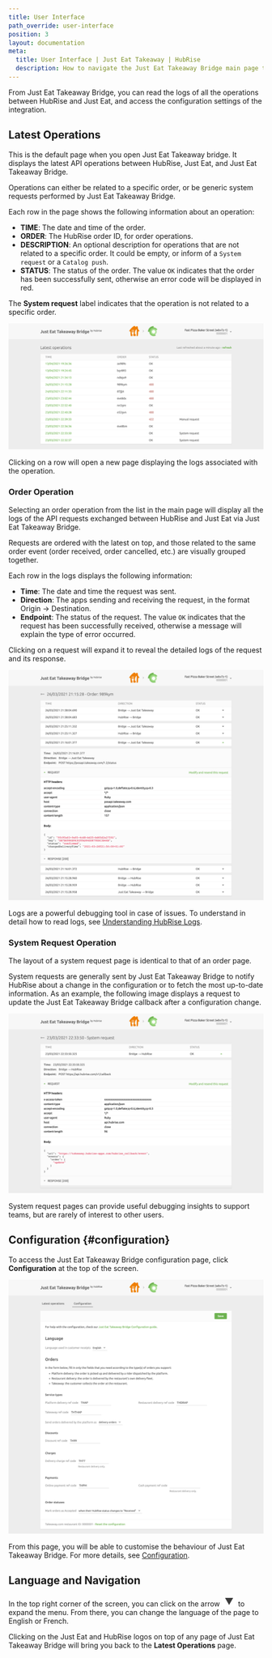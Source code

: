 ```yaml
---
title: User Interface
path_override: user-interface
position: 3
layout: documentation
meta:
  title: User Interface | Just Eat Takeaway | HubRise
  description: How to navigate the Just Eat Takeaway Bridge main page to access information about the orders and customise the behaviour of the bridge.
---
```


From Just Eat Takeaway Bridge, you can read the logs of all the operations between HubRise and Just Eat, and access the configuration settings of the integration.

## Latest Operations

This is the default page when you open Just Eat Takeaway bridge. It displays the latest API operations between HubRise, Just Eat, and Just Eat Takeaway Bridge.

Operations can either be related to a specific order, or be generic system requests performed by Just Eat Takeaway Bridge.

Each row in the page shows the following information about an operation:

- **TIME**: The date and time of the order.
- **ORDER**: The HubRise order ID, for order operations.
- **DESCRIPTION**: An optional description for operations that are not related to a specific order. It could be empty, or inform of a `System request` or a `Catalog push`.
- **STATUS**: The status of the order. The value `OK` indicates that the order has been successfully sent, otherwise an error code will be displayed in red.

The **System request** label indicates that the operation is not related to a specific order.

![Operations page of Just Eat Takeaway Bridge developed by HubRise](./images/003-jet-main-page.png)

Clicking on a row will open a new page displaying the logs associated with the operation.

### Order Operation

Selecting an order operation from the list in the main page will display all the logs of the API requests exchanged between HubRise and Just Eat via Just Eat Takeaway Bridge.

Requests are ordered with the latest on top, and those related to the same order event (order received, order cancelled, etc.) are visually grouped together.

Each row in the logs displays the following information:

- **Time**: The date and time the request was sent.
- **Direction**: The apps sending and receiving the request, in the format Origin → Destination.
- **Endpoint**: The status of the request. The value `OK` indicates that the request has been successfully received, otherwise a message will explain the type of error occurred.

Clicking on a request will expand it to reveal the detailed logs of the request and its response.

![Order logs page on Just Eat Takeaway Bridge](./images/004-jet-order-logs.png)

Logs are a powerful debugging tool in case of issues. To understand in detail how to read logs, see [Understanding HubRise Logs](/docs/hubrise-logs/overview).

### System Request Operation

The layout of a system request page is identical to that of an order page.

System requests are generally sent by Just Eat Takeaway Bridge to notify HubRise about a change in the configuration or to fetch the most up-to-date information. As an example, the following image displays a request to update the Just Eat Takeaway Bridge callback after a configuration change.

![System request page on Just Eat Takeaway Bridge](./images/005-jet-system-request.png)

System request pages can provide useful debugging insights to support teams, but are rarely of interest to other users.

## Configuration {#configuration}

To access the Just Eat Takeaway Bridge configuration page, click **Configuration** at the top of the screen.

![Just Eat Takeaway Bridge configuration page](./images/002-jet-configuration-page.png)

From this page, you will be able to customise the behaviour of Just Eat Takeaway Bridge. For more details, see [Configuration](/apps/just-eat-takeaway/configuration).

## Language and Navigation

In the top right corner of the screen, you can click on the arrow <InlineImage width="20" height="20">![Arrow icon](../images/arrow-icon.jpg)</InlineImage> to expand the menu. From there, you can change the language of the page to English or French.

Clicking on the Just Eat and HubRise logos on top of any page of Just Eat Takeaway Bridge will bring you back to the **Latest Operations** page.
